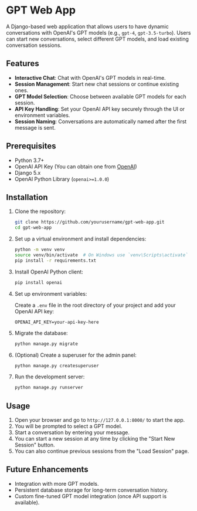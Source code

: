 
# GPT Web App

A Django-based web application that allows users to have dynamic conversations with OpenAI's GPT models (e.g., `gpt-4`, `gpt-3.5-turbo`). Users can start new conversations, select different GPT models, and load existing conversation sessions.

## Features

- **Interactive Chat**: Chat with OpenAI's GPT models in real-time.
- **Session Management**: Start new chat sessions or continue existing ones.
- **GPT Model Selection**: Choose between available GPT models for each session.
- **API Key Handling**: Set your OpenAI API key securely through the UI or environment variables.
- **Session Naming**: Conversations are automatically named after the first message is sent.

## Prerequisites

- Python 3.7+
- OpenAI API Key (You can obtain one from [OpenAI](https://platform.openai.com/account/api-keys))
- Django 5.x
- OpenAI Python Library (`openai>=1.0.0`)

## Installation

1. Clone the repository:

   ```bash
   git clone https://github.com/yourusername/gpt-web-app.git
   cd gpt-web-app
   ```

2. Set up a virtual environment and install dependencies:

   ```bash
   python -m venv venv
   source venv/bin/activate  # On Windows use `venv\Scripts\activate`
   pip install -r requirements.txt
   ```

3. Install OpenAI Python client:

   ```bash
   pip install openai
   ```

4. Set up environment variables:

   Create a `.env` file in the root directory of your project and add your OpenAI API key:

   ```
   OPENAI_API_KEY=your-api-key-here
   ```

5. Migrate the database:

   ```bash
   python manage.py migrate
   ```

6. (Optional) Create a superuser for the admin panel:

   ```bash
   python manage.py createsuperuser
   ```

7. Run the development server:

   ```bash
   python manage.py runserver
   ```

## Usage

1. Open your browser and go to `http://127.0.0.1:8000/` to start the app.
2. You will be prompted to select a GPT model.
3. Start a conversation by entering your message.
4. You can start a new session at any time by clicking the "Start New Session" button.
5. You can also continue previous sessions from the "Load Session" page.

## Future Enhancements

- Integration with more GPT models.
- Persistent database storage for long-term conversation history.
- Custom fine-tuned GPT model integration (once API support is available).
